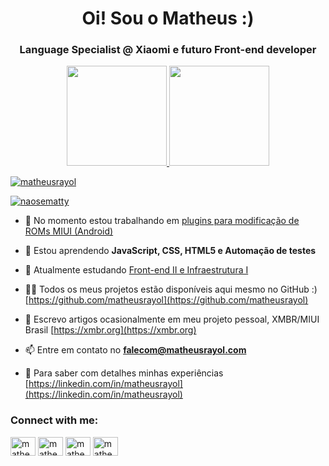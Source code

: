 <h1 align="center">Oi! Sou o Matheus :)</h1>
<h3 align="center">Language Specialist @ Xiaomi e futuro Front-end developer</h3>

<div align="center">
  <a href="https://github.com/matheusrayol">
  <img height="160em" src="https://github-readme-stats.vercel.app/api?username=matheusrayol&show_icons=true&theme=tokyonight&include_all_commits=true&count_private=true"/>
  <img height="160em" src="https://github-readme-stats.vercel.app/api/top-langs/?username=matheusrayol&layout=compact&langs_count=7&theme=tokyonight"/>
</div>

<p align="left"> <img src="https://komarev.com/ghpvc/?username=matheusrayol&label=Profile%20views&color=0e75b6&style=flat" alt="matheusrayol" /> </p>

<p align="left"> <a href="https://twitter.com/matheusrayolf" target="blank"><img src="https://img.shields.io/twitter/follow/matheusrayolf?logo=twitter&style=for-the-badge" alt="naosematty" /></a> </p>

- 🔭 No momento estou trabalhando em [plugins para modificação de ROMs MIUI (Android)](https://github.com/matheusrayol/srk-plugins)

- 🌱 Estou aprendendo **JavaScript, CSS, HTML5 e Automação de testes**

- 👯 Atualmente estudando [Front-end II e Infraestrutura I](https://github.com/matheusrayol/DH-CTD)

- 👨‍💻 Todos os meus projetos estão disponíveis aqui mesmo no GitHub :) [https://github.com/matheusrayol](https://github.com/matheusrayol)

- 📝 Escrevo artigos ocasionalmente em meu projeto pessoal, XMBR/MIUI Brasil [https://xmbr.org](https://xmbr.org)

- 📫 Entre em contato no **falecom@matheusrayol.com**

- 📄 Para saber com detalhes minhas experiências [https://linkedin.com/in/matheusrayol](https://linkedin.com/in/matheusrayol)

<h3 align="left">Connect with me:</h3>
<p align="left">
<a href="https://twitter.com/matheusrayolf" target="blank"><img align="center" src="https://raw.githubusercontent.com/rahuldkjain/github-profile-readme-generator/master/src/images/icons/Social/twitter.svg" alt="matheusrayolf" height="30" width="40" /></a>
<a href="https://linkedin.com/in/matheusrayol" target="blank"><img align="center" src="https://raw.githubusercontent.com/rahuldkjain/github-profile-readme-generator/master/src/images/icons/Social/linked-in-alt.svg" alt="matheusrayol" height="30" width="40" /></a>
<a href="https://fb.com/matheusrferreira" target="blank"><img align="center" src="https://raw.githubusercontent.com/rahuldkjain/github-profile-readme-generator/master/src/images/icons/Social/facebook.svg" alt="matheusrferreira" height="30" width="40" /></a>
<a href="https://instagram.com/matheusrayolf" target="blank"><img align="center" src="https://raw.githubusercontent.com/rahuldkjain/github-profile-readme-generator/master/src/images/icons/Social/instagram.svg" alt="matheusrayolf" height="30" width="40" /></a>
</p>

